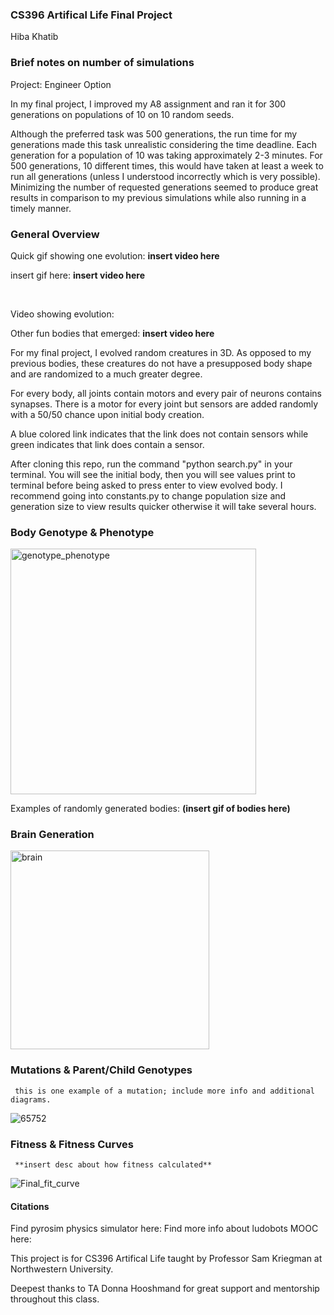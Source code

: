 ### CS396 Artifical Life Final Project 
Hiba Khatib 


### Brief notes on number of simulations
Project: Engineer Option


In my final project, I improved my A8 assignment and ran it for 300 generations on populations of 10 on 10 random seeds. 

Although the preferred task was 500 generations, the run time for my generations made this task unrealistic considering the time deadline. Each generation for a population of 10 was taking approximately 2-3 minutes. For 500 generations, 10 different times, this would have taken at least a week to run all generations (unless I understood incorrectly which is very possible). Minimizing the number of requested generations seemed to produce great results in comparison to my previous simulations while also running in a timely manner. 

### General Overview

Quick gif showing one evolution:  **insert video here**
<br>

insert gif here: **insert video here**

<br>

Video showing evolution: 

Other fun bodies that emerged: **insert video here**

For my final project, I evolved random creatures in 3D. As opposed to my previous bodies, these creatures do not have a presupposed body shape and are randomized to a much greater degree. 

For every body, all joints contain motors and every pair of neurons contains synapses. There is a motor for every joint but sensors are added randomly with a 50/50 chance upon initial body creation. 

A blue colored link indicates that the link does not contain sensors while green indicates that link does contain a sensor. 

After cloning this repo, run the command "python search.py" in your terminal. You will see the initial body, then you will see values print to terminal before being asked to press enter to view evolved body. I recommend going into constants.py to change population size and generation size to view results quicker otherwise it will take several hours. 

### Body Genotype & Phenotype 

<img width="393" alt="genotype_phenotype" src="https://user-images.githubusercontent.com/98929421/224611045-45621bac-adc5-4b40-b641-b0ab0508e80f.png">

Examples of randomly generated bodies:
   **(insert gif of bodies here)**

### Brain Generation

<img width="318" alt="brain" src="https://user-images.githubusercontent.com/98929421/224611065-4ba83be1-79da-4df1-98e2-290d28c5b2df.png">


### Mutations & Parent/Child Genotypes

     this is one example of a mutation; include more info and additional diagrams.

![65752](https://user-images.githubusercontent.com/98929421/224611345-03608e36-8b13-4a44-aa6b-9ae0f53a9d88.jpg)


### Fitness & Fitness Curves

     **insert desc about how fitness calculated**

![Final_fit_curve](https://user-images.githubusercontent.com/98929421/224611172-dd14414b-769f-42d4-b27b-07e8a2da5bae.png)


#### Citations 

Find pyrosim physics simulator here: 
Find more info about ludobots MOOC here: 

This project is for CS396 Artifical Life taught by Professor Sam Kriegman at Northwestern University. 

Deepest thanks to TA Donna Hooshmand for great support and mentorship throughout this class. 
